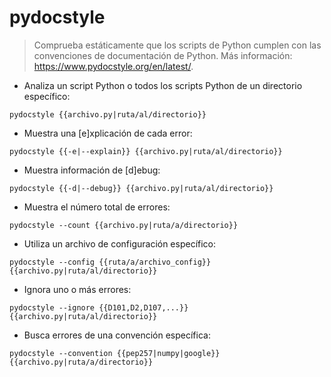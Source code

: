 # pydocstyle

> Comprueba estáticamente que los scripts de Python cumplen con las convenciones de documentación de Python.
> Más información: <https://www.pydocstyle.org/en/latest/>.

- Analiza un script Python o todos los scripts Python de un directorio específico:

`pydocstyle {{archivo.py|ruta/al/directorio}}`

- Muestra una [e]xplicación de cada error:

`pydocstyle {{-e|--explain}} {{archivo.py|ruta/al/directorio}}`

- Muestra información de [d]ebug:

`pydocstyle {{-d|--debug}} {{archivo.py|ruta/al/directorio}}`

- Muestra el número total de errores:

`pydocstyle --count {{archivo.py|ruta/a/directorio}}`

- Utiliza un archivo de configuración específico:

`pydocstyle --config {{ruta/a/archivo_config}} {{archivo.py|ruta/al/directorio}}`

- Ignora uno o más errores:

`pydocstyle --ignore {{D101,D2,D107,...}} {{archivo.py|ruta/al/directorio}}`

- Busca errores de una convención específica:

`pydocstyle --convention {{pep257|numpy|google}} {{archivo.py|ruta/a/directorio}}`
